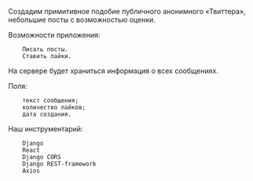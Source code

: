Cоздадим примитивное подобие публичного анонимного «Твиттера», небольшие посты с возможностью оценки.

Возможности приложения:

        Писать посты.
        Ставить лайки.

На сервере будет храниться информация о всех сообщениях.

Поля:

        текст сообщения;
        количество лайков;
        дата создания.

Наш инструментарий:

        Django
        React
        Django CORS
        Django REST-framework
        Axios

